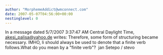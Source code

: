 ```yaml
---
author: "MorphemeAddict@wmconnect.com"
date: 2007-05-07T04:56:00+00:00
nestinglevel: 0
---
```

In a message dated 5/7/2007 3:37:47 AM Central Daylight Time, [akesi_palisa@yahoo.de](mailto://akesi_palisa@yahoo.de) writes:
Therefore, some form of structuring became necessary. IMHO, li should always be used to denote that a finite verb follows.What do you mean by a "finite verb"?  jan Setepo / stevo